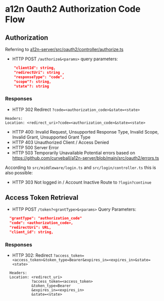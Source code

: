 # a12n Oauth2 Authorization Code Flow

## Authorization 
Referring to [a12n-server/src/oauth2/controller/authorize.ts](https://github.com/curveball/a12n-server/blob/main/src/oauth2/controller/authorize.ts)

- HTTP POST `/authorize&<params>`
query parameters:

```json
    "clientId": string,
    "redirectUri": string ,
    "responseType": "code",
    "scope"?: string,
    "state"?: string
```
### Responses

- HTTP 302 Redirect
    `?code=<authorization_code>&state=<state>` 

```
Headers: 
Location: <redirect_uri>?code=<authorization_code>&state=<state>
```

- HTTP 400: Invalid Request, Unsupported Response Type, Invalid Scope, Invalid Grant, Unsupported Grant Type
- HTTP 403 Unauthorized Client / Access Denied
- HTTP 500 Server Error
- HTTP 503 Temporarily Unavailable 
Potential errors based on https://github.com/curveball/a12n-server/blob/main/src/oauth2/errors.ts

According to `src/middleware/login.ts` and `src/login/controller.ts` this is also possible:
- HTTP 303 Not logged in / Account Inactive
  Route to `?login?continue`

## Access Token Retrieval

- HTTP POST `/token?<grantType>&<params>`
Query Parameters:

```json
  "grantType": "authorization_code"
  "code": <authorization_code>,
  "redirectUri": URL,
  "client_id": string,
``` 

### Responses

- HTTP 302: Redirect
`?access_token=<access_token>&token_type=Bearer&expires_in=<expires_in>&state=<state>`

```
  Headers: 
  Location: <redirect_uri>
            ?access_token=<access_token>
            &token_type=Bearer
            &expires_in=<expires_in>
            &state=<state>
```